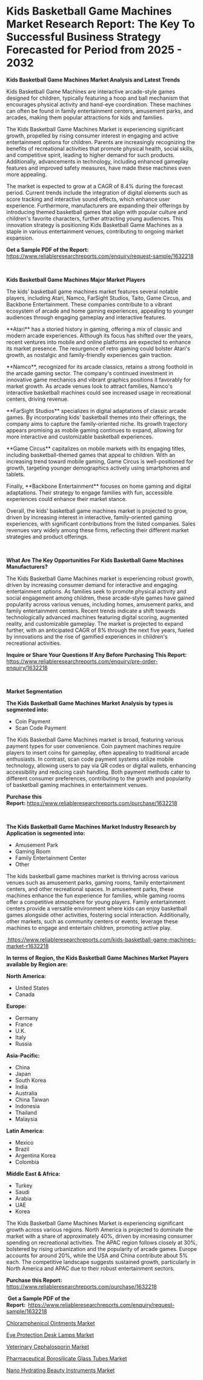 <p><h1>Kids Basketball Game Machines Market Research Report: The Key To Successful Business Strategy Forecasted for Period from 2025 - 2032</h1></p><p><strong>Kids Basketball Game Machines Market Analysis and Latest Trends</strong></p>
<p><p>Kids Basketball Game Machines are interactive arcade-style games designed for children, typically featuring a hoop and ball mechanism that encourages physical activity and hand-eye coordination. These machines can often be found in family entertainment centers, amusement parks, and arcades, making them popular attractions for kids and families.</p><p>The Kids Basketball Game Machines Market is experiencing significant growth, propelled by rising consumer interest in engaging and active entertainment options for children. Parents are increasingly recognizing the benefits of recreational activities that promote physical health, social skills, and competitive spirit, leading to higher demand for such products. Additionally, advancements in technology, including enhanced gameplay features and improved safety measures, have made these machines even more appealing.</p><p>The market is expected to grow at a CAGR of 8.4% during the forecast period. Current trends include the integration of digital elements such as score tracking and interactive sound effects, which enhance user experience. Furthermore, manufacturers are expanding their offerings by introducing themed basketball games that align with popular culture and children's favorite characters, further attracting young audiences. This innovation strategy is positioning Kids Basketball Game Machines as a staple in various entertainment venues, contributing to ongoing market expansion.</p></p>
<p><strong>Get a Sample PDF of the Report:&nbsp;</strong> <a href="https://www.reliableresearchreports.com/enquiry/request-sample/1632218?utm_campaign=113&utm_medium=2&utm_source=Github&utm_content=ia&utm_term=29032025&utm_id=kids-basketball-game-machines">https://www.reliableresearchreports.com/enquiry/request-sample/1632218</a></p>
<p>&nbsp;</p>
<p><strong>Kids Basketball Game Machines Major Market Players</strong></p>
<p><p>The kids' basketball game machines market features several notable players, including Atari, Namco, FarSight Studios, Taito, Game Circus, and Backbone Entertainment. These companies contribute to a vibrant ecosystem of arcade and home gaming experiences, appealing to younger audiences through engaging gameplay and interactive features.</p><p>**Atari** has a storied history in gaming, offering a mix of classic and modern arcade experiences. Although its focus has shifted over the years, recent ventures into mobile and online platforms are expected to enhance its market presence. The resurgence of retro gaming could bolster Atari's growth, as nostalgic and family-friendly experiences gain traction.</p><p>**Namco**, recognized for its arcade classics, retains a strong foothold in the arcade gaming sector. The company's continued investment in innovative game mechanics and vibrant graphics positions it favorably for market growth. As arcade venues look to attract families, Namco's interactive basketball machines could see increased usage in recreational centers, driving revenue.</p><p>**FarSight Studios** specializes in digital adaptations of classic arcade games. By incorporating kids' basketball themes into their offerings, the company aims to capture the family-oriented niche. Its growth trajectory appears promising as mobile gaming continues to expand, allowing for more interactive and customizable basketball experiences.</p><p>**Game Circus** capitalizes on mobile markets with its engaging titles, including basketball-themed games that appeal to children. With an increasing trend toward mobile gaming, Game Circus is well-positioned for growth, targeting younger demographics actively using smartphones and tablets.</p><p>Finally, **Backbone Entertainment** focuses on home gaming and digital adaptations. Their strategy to engage families with fun, accessible experiences could enhance their market stance.</p><p>Overall, the kids' basketball game machines market is projected to grow, driven by increasing interest in interactive, family-oriented gaming experiences, with significant contributions from the listed companies. Sales revenues vary widely among these firms, reflecting their different market strategies and product offerings.</p></p>
<p>&nbsp;</p>
<p><strong>What Are The Key Opportunities For Kids Basketball Game Machines Manufacturers?</strong></p>
<p><p>The Kids Basketball Game Machines market is experiencing robust growth, driven by increasing consumer demand for interactive and engaging entertainment options. As families seek to promote physical activity and social engagement among children, these arcade-style games have gained popularity across various venues, including homes, amusement parks, and family entertainment centers. Recent trends indicate a shift towards technologically advanced machines featuring digital scoring, augmented reality, and customizable gameplay. The market is projected to expand further, with an anticipated CAGR of 8% through the next five years, fueled by innovations and the rise of gamified experiences in children's recreational activities.</p></p>
<p><strong>Inquire or Share Your Questions If Any Before Purchasing This Report:</strong> <a href="https://www.reliableresearchreports.com/enquiry/pre-order-enquiry/1632218?utm_campaign=113&utm_medium=2&utm_source=Github&utm_content=ia&utm_term=29032025&utm_id=kids-basketball-game-machines">https://www.reliableresearchreports.com/enquiry/pre-order-enquiry/1632218</a></p>
<p>&nbsp;</p>
<p><strong>Market Segmentation</strong></p>
<p><strong>The Kids Basketball Game Machines Market Analysis by types is segmented into:</strong></p>
<p><ul><li>Coin Payment</li><li>Scan Code Payment</li></ul></p>
<p><p>The Kids Basketball Game Machines market is broad, featuring various payment types for user convenience. Coin payment machines require players to insert coins for gameplay, often appealing to traditional arcade enthusiasts. In contrast, scan code payment systems utilize mobile technology, allowing users to pay via QR codes or digital wallets, enhancing accessibility and reducing cash handling. Both payment methods cater to different consumer preferences, contributing to the growth and popularity of basketball gaming machines in entertainment venues.</p></p>
<p><strong>Purchase this Report:&nbsp;</strong><a href="https://www.reliableresearchreports.com/purchase/1632218?utm_campaign=113&utm_medium=2&utm_source=Github&utm_content=ia&utm_term=29032025&utm_id=kids-basketball-game-machines">https://www.reliableresearchreports.com/purchase/1632218</a></p>
<p>&nbsp;</p>
<p><strong>The Kids Basketball Game Machines Market Industry Research by Application is segmented into:</strong></p>
<p><ul><li>Amusement Park</li><li>Gaming Room</li><li>Family Entertainment Center</li><li>Other</li></ul></p>
<p><p>The kids basketball game machines market is thriving across various venues such as amusement parks, gaming rooms, family entertainment centers, and other recreational spaces. In amusement parks, these machines enhance the fun experience for families, while gaming rooms offer a competitive atmosphere for young players. Family entertainment centers provide a versatile environment where kids can enjoy basketball games alongside other activities, fostering social interaction. Additionally, other markets, such as community centers or events, leverage these machines to engage and entertain children, promoting active play.</p></p>
<p><a href="https://www.reliableresearchreports.com/kids-basketball-game-machines-market-r1632218?utm_campaign=113&utm_medium=2&utm_source=Github&utm_content=ia&utm_term=29032025&utm_id=kids-basketball-game-machines">&nbsp;https://www.reliableresearchreports.com/kids-basketball-game-machines-market-r1632218</a></p>
<p><strong>In terms of Region, the Kids Basketball Game Machines Market Players available by Region are:</strong></p>
<p>
    <p> <strong> North America: </strong>
        <ul>
            <li>United States</li>
            <li>Canada</li>
        </ul>
        </p> 
    <p> <strong> Europe: </strong>
        <ul>
            <li>Germany</li>
            <li>France</li>
            <li>U.K.</li>
            <li>Italy</li>
            <li>Russia</li>
        </ul>
        </p> 
    <p> <strong> Asia-Pacific: </strong>
        <ul>
            <li>China</li>
            <li>Japan</li>
            <li>South Korea</li>
            <li>India</li>
            <li>Australia</li>
            <li>China Taiwan</li>
            <li>Indonesia</li>
            <li>Thailand</li>
            <li>Malaysia</li>
        </ul>
        </p> 
    <p> <strong> Latin America: </strong>
        <ul>
            <li>Mexico</li>
            <li>Brazil</li>
            <li>Argentina Korea</li>
            <li>Colombia</li>
        </ul>
        </p> 
    <p> <strong> Middle East & Africa: </strong>
        <ul>
            <li>Turkey</li>
            <li>Saudi</li>
            <li>Arabia</li>
            <li>UAE</li>
            <li>Korea</li>
        </ul>
    </p>
    </p>
<p><p>The Kids Basketball Game Machines Market is experiencing significant growth across various regions. North America is projected to dominate the market with a share of approximately 40%, driven by increasing consumer spending on recreational activities. The APAC region follows closely at 30%, bolstered by rising urbanization and the popularity of arcade games. Europe accounts for around 20%, while the USA and China contribute about 5% each. The competitive landscape suggests sustained growth, particularly in North America and APAC due to their robust entertainment sectors.</p></p>
<p><strong>Purchase this Report: </strong><a href="https://www.reliableresearchreports.com/purchase/1632218?utm_campaign=113&utm_medium=2&utm_source=Github&utm_content=ia&utm_term=29032025&utm_id=kids-basketball-game-machines">https://www.reliableresearchreports.com/purchase/1632218</a></p>
<p>&nbsp;<strong>Get a Sample PDF of the Report:&nbsp;&nbsp;</strong><a href="https://www.reliableresearchreports.com/enquiry/request-sample/1632218?utm_campaign=113&utm_medium=2&utm_source=Github&utm_content=ia&utm_term=29032025&utm_id=kids-basketball-game-machines">https://www.reliableresearchreports.com/enquiry/request-sample/1632218</a></p>
<p><strong></strong></p>
<p><p><a href="https://github.com/duzcupetriv/Market-Research-Report-List-1/blob/main/chloramphenicol-ointments-market.md?utm_campaign=113&utm_medium=2&utm_source=Github&utm_content=ia&utm_term=29032025&utm_id=kids-basketball-game-machines">Chloramphenicol Ointments Market</a></p><p><a href="https://github.com/hervedeidadw/Market-Research-Report-List-1/blob/main/eye-protection-desk-lamps-market.md?utm_campaign=113&utm_medium=2&utm_source=Github&utm_content=ia&utm_term=29032025&utm_id=kids-basketball-game-machines">Eye Protection Desk Lamps Market</a></p><p><a href="https://github.com/nwogudimouix/Market-Research-Report-List-1/blob/main/veterinary-cephalosporin-market.md?utm_campaign=113&utm_medium=2&utm_source=Github&utm_content=ia&utm_term=29032025&utm_id=kids-basketball-game-machines">Veterinary Cephalosporin Market</a></p><p><a href="https://github.com/abexjeliti/Market-Research-Report-List-1/blob/main/pharmaceutical-borosilicate-glass-tubes-market.md?utm_campaign=113&utm_medium=2&utm_source=Github&utm_content=ia&utm_term=29032025&utm_id=kids-basketball-game-machines">Pharmaceutical Borosilicate Glass Tubes Market</a></p><p><a href="https://github.com/okornevonywx/Market-Research-Report-List-1/blob/main/nano-hydrating-beauty-instruments-market.md?utm_campaign=113&utm_medium=2&utm_source=Github&utm_content=ia&utm_term=29032025&utm_id=kids-basketball-game-machines">Nano Hydrating Beauty Instruments Market</a></p></p>